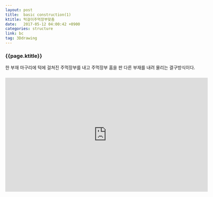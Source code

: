 ```yaml
---
layout: post
title:  basic construction(1)
ktitle: 턱걸이주먹장부맞춤
date:   2017-05-12 04:00:42 +0900
categories: structure
link: bc
tag: 3Ddrawing
---
```


<div style="width:900px; margin:0px auto">

<h3>
	{{page.ktitle}}
</h3>

<p style="line-height: 160%">한 부재 마구리에 턱에 걸쳐진 주먹장부를 내고 주먹장부 홈을 판 다른 부재를 내려 물리는
결구방식이다.</p>	
</div>	

<div style="text-align:center; margin:20px 0px 30px 0px; display: block;">
<iframe width="640" height="360" src="https://www.youtube.com/embed/720U_JcP2pg?autoplay=1&rel=0" frameborder="0" gesture="media" allow="encrypted-media" allowfullscreen></iframe>
</div>
